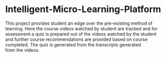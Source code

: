 # Intelligent-Micro-Learning-Platform

This project provides student an edge over the pre-existing method of learning. Here the course videos watched by student are tracked and for assessment a quiz is prepared out of the videos watched by the student and further course recommendations are provided based on course completed. The quiz is generated from the transcripts generated from the videos.
